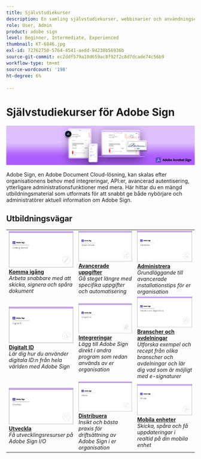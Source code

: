 ```yaml
---
title: Självstudiekurser
description: En samling självstudiekurser, webbinarier och användningsexempel som utformats för att snabbt hålla både nybörjare och administratörer uppdaterade om Adobe Sign
role: User, Admin
product: adobe sign
level: Beginner, Intermediate, Experienced
thumbnail: KT-6846.jpg
exl-id: 72762750-5764-4541-aedd-94230b56936b
source-git-commit: ec2ddf579a10d659ac8f92f2c8d7dcade74c56b9
workflow-type: tm+mt
source-wordcount: '198'
ht-degree: 6%

---
```


# Självstudiekurser för Adobe Sign

![Adobe Sign Hero Image](assets/Hero_Sign.jpg)

Adobe Sign, en Adobe Document Cloud-lösning, kan skalas efter organisationens behov med integreringar, API:er, avancerad autentisering, ytterligare administrationsfunktioner med mera. Här hittar du en mängd utbildningsmaterial som utformats för att snabbt ge både nybörjare och administratörer aktuell information om Adobe Sign.

## Utbildningsvägar

<table style="table-layout:fixed">
<tr>
  <td>
    <a href="sign-beginner-tutorials/beginner-users-overview.md">
      <img alt="Komma igång" src="assets/AS_Title_Getting-Started.png" />
    </a>
    <div>
    <a href="sign-beginner-tutorials/beginner-users-overview.md"><strong>Komma igång</strong></a>
    </div>
    <em>Arbeta snabbare med att skicka, signera och spåra dokument</em>
    <br>
  </td>
  <td>
    <a href="sign-advanced-users/advanced-users-overview.md">
      <img alt="Avancerade uppgifter" src="assets/AS_Title_Advanced.png" />
    </a>
    <div>
    <a href="sign-advanced-users/advanced-users-overview.md"><strong>Avancerade uppgifter</strong></a>
    </div>
    <em>Gå steget längre med specifika uppgifter och automatisering</em>
    <br>
  </td>  
  <td>
    <a href="admin/intro-admin-overview.md">
      <img alt="Administrera" src="assets/AS_Title_Administer.png" />
    </a>
    <div>
    <a href="admin/intro-admin-overview.md"><strong>Administrera</strong></a>
    </div>
    <em>Grundläggande till avancerade installationstips för er organisation</em>
    <br>
  </td>
</tr>
<tr>
  <td>
    <a href="digitalid/digitalid-overview.md">
      <img alt="Digitalt ID" src="assets/AS_Title_DigitalID.png" />
    </a>
    <div>
    <a href="digitalid/digitalid-overview.md"><strong>Digitalt ID</strong></a>
    </div>
    <em>Lär dig hur du använder digitala ID:n från hela världen med Adobe Sign</em>
    <br>
  </td>
  <td>
    <a href="integrations/integrations-overview.md">
      <img alt="Integreringar" src="assets/AS_Title_Integrate.png" />
    </a>
    <div>
    <a href="integrations/integrations-overview.md"><strong>Integreringar</strong></a>
    </div>
    <em>Lägg till Adobe Sign direkt i andra program som redan används av er organisation</em>
    <br>
  </td>
  <td>
    <a href="sign-usecase/expand-inspire-overview.md">
      <img alt="Branscher och avdelningar" src="assets/AS_Title_Industry.png" />
    </a>
    <div>
    <a href="sign-usecase/expand-inspire-overview.md"><strong>Branscher och avdelningar</strong></a>
    </div>
    <em>Utforska exempel och recept från olika branscher och avdelningar och lär dig vad som är möjligt med e-signaturer</em>
    <br>
  </td>
</tr>
<tr>
  <td>
    <a href="develop/develop-overview.md">
      <img alt="Utveckla" src="assets/AS_Title_Develop.png" />
    </a>
    <div>
    <a href="develop/develop-overview.md"><strong>Utveckla</strong></a>
    </div>
    <em>Få utvecklingsresurser på Adobe Sign I/O</em>
    <br>
  </td>
   <td>
    <a href="deploy-overview.md">
      <img alt="Distribuera" src="assets/AS_Title_Deploy.png" />
    </a>
    <div>
    <a href="deploy-overview.md"><strong>Distribuera</strong></a>
    </div>
    <em>Insikt och bästa praxis för driftsättning av Adobe Sign i er organisation</em>
    <br>
  </td>
  <td>
    <a href="mobile/mobile-overview.md">
      <img alt="Mobila enheter" src="assets/AS_Title_Mobile.png" />
    </a>
    <div>
    <a href="mobile/mobile-overview.md"><strong>Mobila enheter</strong></a>
    </div>
    <em>Skicka, spåra och få uppdateringar i realtid på din mobila enhet</em>
    <br>
  </td>  
</tr>
</table>
